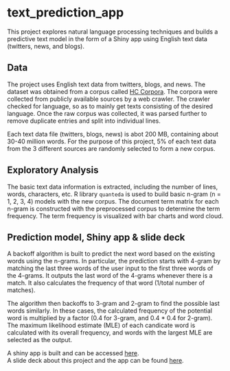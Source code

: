 # text_prediction_app

This project explores natural language processing techniques and builds a predictive text model in the form of a Shiny app using English text data (twitters, news, and blogs). 

## Data   
The project uses English text data from twitters, blogs, and news. The dataset was obtained from a corpus called [HC Corpora](www.corpora.heliohost.org). The corpora were collected from publicly available sources by a web crawler. The crawler checked for language, so as to mainly get texts consisting of the desired language. Once the raw corpus was collected, it was parsed further to remove duplicate entries and split into individual lines.   

Each text data file (twitters, blogs, news) is abot 200 MB, containing about 30-40 million words. For the purpose of this project, 5% of each text data from the 3 different sources are randomly selected to form a new corpus.

## Exploratory Analysis   

The basic text data information is extracted, including the number of lines, words, characters, etc. R library `quanteda` is used to build basic n-gram (n = 1, 2, 3, 4) models with the new corpus. The document term matrix for each n-gram is constructed with the preprocessed corpus to determine the term frequency. The term frequency is visualized with bar charts and word cloud.   

## Prediction model, Shiny app & slide deck  
A backoff algorithm is built to predict the next word based on the existing words using the n-grams. In particular, the prediction starts with 4-gram by matching the last three words of the user input to the first three words of the 4-grams. It outputs the last word of the 4-grams whenever there is a match. It also calculates the frequency of that word (1/total number of matches).

The algorithm then backoffs to 3-gram and 2-gram to find the possible last words similarly. In these cases, the calculated frequency of the potential word is multiplied by a factor (0.4 for 3-gram, and 0.4 * 0.4 for 2-gram). The maximum likelihood estimate (MLE) of each candicate word is calculated with its overall frequency, and words with the largest MLE are selected as the output.

A shiny app is built and can be accessed [here](https://yanfei-wu.shinyapps.io/text_predictor/).  
A slide deck about this project and the app can be found [here](http://rpubs.com/ywu/206764).  

